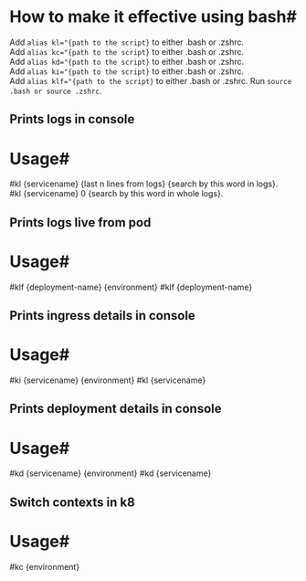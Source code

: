 # How to make it effective using bash#

Add `alias kl="{path to the script}` to either .bash or .zshrc.   
Add `alias kc="{path to the script}` to either .bash or .zshrc.   
Add `alias kd="{path to the script}` to either .bash or .zshrc.   
Add `alias ki="{path to the script}` to either .bash or .zshrc.   
Add `alias klf="{path to the script}` to either .bash or .zshrc.
Run  `source .bash or source .zshrc`.


## Prints logs in console

# Usage#

#kl {servicename} {last n lines from logs} {search by this word in logs}.   
#kl {servicename} 0 {search by this word in whole logs}.    

## Prints logs live from pod

# Usage#

#klf {deployment-name} {environment}
#klf {deployment-name}


## Prints ingress details in console

# Usage#

#ki {servicename} {environment}
#kl {servicename}


## Prints deployment details in console

# Usage#

#kd {servicename} {environment}
#kd {servicename}

## Switch contexts in k8

# Usage#

#kc {environment}


